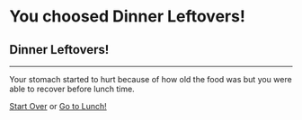 # You choosed Dinner Leftovers!
## Dinner Leftovers!
---
Your stomach started to hurt because of how old the food was but you were able to recover before lunch time.

[Start Over](../cooking-food.md)
or
[Go to Lunch!](lunch/lunch.md)
